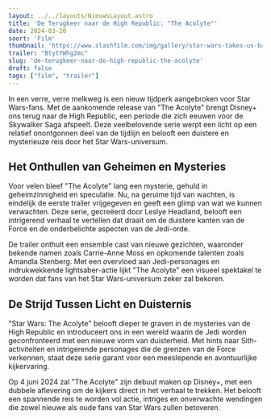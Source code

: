 ```yaml
---
layout: ../../layouts/NieuwsLayout.astro
title: 'De Terugkeer naar de High Republic: "The Acolyte"'
date: 2024-03-20
soort: 'Film'
thumbnail: 'https://www.slashfilm.com/img/gallery/star-wars-takes-us-back-to-the-high-republic-in-first-trailer-for-the-acolyte/the-darker-sides-of-the-force-1710860594.jpg'
trailer: "BtytYWhg2mc"
slug: 'de-terugkeer-naar-de-high-republic-the-acolyte'
draft: false
tags: ["film", "trailer"]
---
```




In een verre, verre melkweg is een nieuw tijdperk aangebroken voor Star Wars-fans. Met de aankomende release van "The Acolyte" brengt Disney+ ons terug naar de High Republic, een periode die zich eeuwen voor de Skywalker Saga afspeelt. Deze veelbelovende serie werpt een licht op een relatief onontgonnen deel van de tijdlijn en belooft een duistere en mysterieuze reis door het Star Wars-universum.

## Het Onthullen van Geheimen en Mysteries

Voor velen bleef "The Acolyte" lang een mysterie, gehuld in geheimzinnigheid en speculatie. Nu, na geruime tijd van wachten, is eindelijk de eerste trailer vrijgegeven en geeft een glimp van wat we kunnen verwachten. Deze serie, gecreëerd door Leslye Headland, belooft een intrigerend verhaal te vertellen dat draait om de duistere kanten van de Force en de onderbelichte aspecten van de Jedi-orde.

De trailer onthult een ensemble cast van nieuwe gezichten, waaronder bekende namen zoals Carrie-Anne Moss en opkomende talenten zoals Amandla Stenberg. Met een overvloed aan Jedi-personages en indrukwekkende lightsaber-actie lijkt "The Acolyte" een visueel spektakel te worden dat fans van het Star Wars-universum zeker zal bekoren.

## De Strijd Tussen Licht en Duisternis

"Star Wars: The Acolyte" belooft dieper te graven in de mysteries van de High Republic en introduceert ons in een wereld waarin de Jedi worden geconfronteerd met een nieuwe vorm van duisterheid. Met hints naar Sith-activiteiten en intrigerende personages die de grenzen van de Force verkennen, staat deze serie garant voor een meeslepende en avontuurlijke kijkervaring.

Op 4 juni 2024 zal "The Acolyte" zijn debuut maken op Disney+, met een dubbele aflevering om de kijkers direct in het verhaal te trekken. Het belooft een spannende reis te worden vol actie, intriges en onverwachte wendingen die zowel nieuwe als oude fans van Star Wars zullen betoveren.
